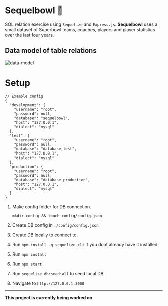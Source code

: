 # Sequelbowl :football:

SQL relation exercise using `Sequelize` and `Express.js`.  **Sequelbowl** uses a small dataset of Superbowl teams, coaches, players and player statistics over the last four years.


__Data model of table relations__
---
![data-model](https://s3-us-west-2.amazonaws.com/rndm-img/sequelbowl_data_model.png)

# Setup

```
// Example config
{
  "development": {
    "username": "root",
    "password": null,
    "database": "sequelbowl",
    "host": "127.0.0.1",
    "dialect": "mysql"
  },
  "test": {
    "username": "root",
    "password": null,
    "database": "database_test",
    "host": "127.0.0.1",
    "dialect": "mysql"
  },
  "production": {
    "username": "root",
    "password": null,
    "database": "database_production",
    "host": "127.0.0.1",
    "dialect": "mysql"
  }
}
```
1. Make config folder for DB connection.

   `mkdir config && touch config/config.json`
2. Create DB config in `./config/config.json`

3. Create DB locally to connect to.
4. Run `npm install -g sequelize-cli` if you dont already have it installed
5. Run `npm install`
6. Run `npm start`
7. Run `sequelize db:seed:all` to seed local DB.
8. Navigate to `http://127.0.0.1:3000`

----
**This project is currently being worked on**


